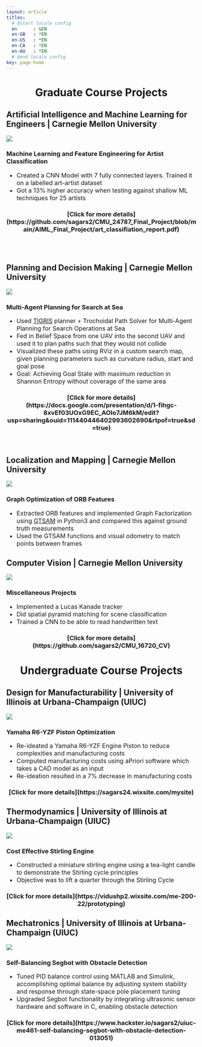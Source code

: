 ```yaml
---
layout: article
titles:
  # @start locale config
  en      : &EN       
  en-GB   : *EN
  en-US   : *EN
  en-CA   : *EN
  en-AU   : *EN
  # @end locale config
key: page-home
---
```

<h1 align="center">Graduate Course Projects</h1>

## Artificial Intelligence and Machine Learning for Engineers | Carnegie Mellon University
<div class="item">
  <div class="item__image">
    <div class="card">
      <div class="card image--md">
        <div class="card__image">
          <img class="image" src="/assets/images/class_projects/art.jpg"/>
        </div>
      </div>
      </div>
    </div>
  <div class="item__content">
        <h3>Machine Learning and Feature Engineering for Artist Classification </h3>
    <div class="item__description">
       <ul style="font-size:16px">
        <li> Created a CNN Model with 7 fully connected layers. Trained it on a labelled art-artist dataset</li>
        <li> Got a 13% higher accuracy when testing against shallow ML techniques for 25 artists</li>
      </ul>
      <h3 markdown="1" align="center">[Click for more details](https://github.com/sagars2/CMU_24787_Final_Project/blob/main/AIML_Final_Project/art_classifiation_report.pdf)</h3>
      <br>
      <br>
    </div>
  </div>
</div>

## Planning and Decision Making | Carnegie Mellon University
<div class="item">
  <div class="item__image">
    <div class="card">
      <div class="card image--md">
        <div class="card__image">
          <img class="image" src="/assets/images/class_projects/multi_agent_planning.png"/>
        </div>
      </div>
      </div>
    </div>
  <div class="item__content">
        <h3>Multi-Agent Planning for Search at Sea</h3>
    <div class="item__description">
       <ul style="font-size:16px">
        <li> Used <a href="https://theairlab.org/tigris/">TIGRIS</a> planner + Trochoidal Path Solver for Multi-Agent Planning for Search Operations at Sea </li>
        <li> Fed in Belief Space from one UAV into the second UAV and used it to plan paths such that they would not collide </li>
        <li> Visualized these paths using RViz in a custom search map, given planning parameters such as curvature radius, start and goal pose </li>
        <li> Goal: Achieving Goal State with maximum reduction in Shannon Entropy without coverage of the same area</li>
      </ul>
      <h3 markdown="1" align="center">[Click for more details](https://docs.google.com/presentation/d/1-fihgc-8xvEf03UOxG9EC_AOIo7JM6kM/edit?usp=sharing&ouid=111440446402993602690&rtpof=true&sd=true)</h3>
      <br>
    </div>
  </div>
</div>
<!-- <h1 align="center">Undergraduate Research</h1> -->

## Localization and Mapping | Carnegie Mellon University

<div class="item">
  <div class="item__image">
    <div class="card card--clickable">
      <div class="card image--md">
        <div class="card__image">
          <img class="image" src="/assets/images/class_projects/localization_and_mapping.png"/>
        </div>
      </div>
    </div>
  </div>
  <div class="item__content">
    <h3>Graph Optimization of ORB Features</h3>
    <div class="item__description">
      <ul style="font-size:16px">
        <li>Extracted ORB features and implemented Graph Factorization using <a href="https://gtsam.org/">GTSAM</a> in Python3 and compared this against ground truth measurements</li>
        <li>Used the GTSAM functions and visual odometry to match points between frames</li>
      </ul>
      <!-- <h3 markdown="1" align="center">[Click for more details](http://www.google.com)</h3> -->
    </div>
  </div>
</div>

## Computer Vision | Carnegie Mellon University
<div class="item">
  <div class="item__image">
    <div class="card">
      <div class="card image--md">
        <div class="card__image">
          <img class="image" src="/assets/images/class_projects/computer_vision.png"/>
        </div>
      </div>
  </div>
</div>
  <div class="item__content">
        <h3>Miscellaneous Projects </h3>
    <div class="item__description">
       <ul style="font-size:16px">
        <li>Implemented a Lucas Kanade tracker</li>
        <li>Did spatial pyramid matching for scene classification</li>
        <li>Trained a CNN to be able to read handwritten text</li>
      </ul>
      <h3 markdown="1" align="center">[Click for more details](https://github.com/sagars2/CMU_16720_CV)</h3>
    </div>
  </div>
</div>

<h1 align="center">Undergraduate Course Projects</h1>

## Design for Manufacturability | University of Illinois at Urbana-Champaign (UIUC)
<div class="item">
  <div class="item__image">
    <div class="card">
      <div class="card image--md">
        <div class="card__image">
          <img class="image" src="/assets/images/class_projects/piston.png"/>
        </div>
      </div>
  </div>
</div>
  <div class="item__content">
        <h3>Yamaha R6-YZF Piston Optimization </h3>
    <div class="item__description">
       <ul style="font-size:16px">
        <li>Re-ideated a Yamaha R6-YZF Engine Piston to reduce complexities and manufacturing costs</li>
        <li>Computed manufacturing costs using aPriori software which takes a CAD model as an input</li>
        <li>Re-ideation resulted in a 7% decrease in manufacturing costs</li>
      </ul>
      <h3 markdown="1" align="center">[Click for more details](https://sagars24.wixsite.com/mysite)</h3>
    </div>
  </div>
</div>

## Thermodynamics | University of Illinois at Urbana-Champaign (UIUC)
<div class="item">
  <div class="item__image">
    <div class="card">
      <div class="card image--md">
        <div class="card__image">
          <img class="image" src="/assets/images/class_projects/stirling_engine.jpeg"/>
        </div>
      </div>
  </div>
</div>
  <div class="item__content">
        <h3>Cost Effective Stirling Engine </h3>
    <div class="item__description">
       <ul style="font-size:16px">
        <li>Constructed a miniature stirling engine using a tea-light candle to demonstrate the Stirling cycle principles</li>
        <li>Objective was to lift a quarter through the Stirling Cycle </li>
      </ul>
      <h3 markdown="1" align="center">[Click for more details](https://vidushp2.wixsite.com/me-200-22/prototyping)</h3>
    </div>
  </div>
</div>

## Mechatronics | University of Illinois at Urbana-Champaign (UIUC)
<div class="item">
  <div class="item__image">
    <div class="card">
      <div class="card image--md">
        <div class="card__image">
          <img class="image" src="/assets/images/class_projects/segbot.png"/>
        </div>
      </div>
  </div>
</div>
  <div class="item__content">
        <h3>Self-Balancing Segbot with Obstacle Detection </h3>
    <div class="item__description">
       <ul style="font-size:16px">
        <li>Tuned PID balance control using MATLAB and Simulink, accomplishing optimal balance by adjusting system stability and response through state-space pole placement tuning </li>
        <li>Upgraded Segbot functionality by integrating ultrasonic sensor hardware and software in C, enabling obstacle detection</li>
      </ul>
      <h3 markdown="1" align="center">[Click for more details](https://www.hackster.io/sagars2/uiuc-me461-self-balancing-segbot-with-obstacle-detection-013051)</h3>
    </div>
  </div>
</div>


